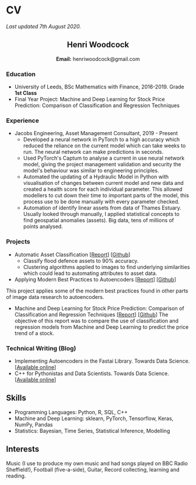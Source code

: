 # CV

_Last updated 7th August 2020._

<h2 style="text-align:center">Henri Woodcock</h2>
<p style="text-align: center;"> <b>Email:</b> henriwoodcock@gmail.com </p>

### Education
- University of Leeds, BSc Mathematics with Finance, 2016-2019. Grade __1st Class__
- Final Year Project: Machine and Deep Learning for Stock Price Prediction: Comparison of Classification and Regression Techniques

### Experience

 - Jacobs Engineering, Asset Management Consultant, 2019 - Present
     - Developed a neural network in PyTorch to a high accuracy which reduced the reliance on the current model which can take weeks to run. The neural network can make predictions in seconds.
     - Used PyTorch's Captum to analyse a current in use neural network model, giving the project management validation and security the model's behaviour was similar to engineering principles.
    - Automated the updating of a Hydraulic Model in Python with visualisation of changes between current model and new data and created a health score for each individual parameter. This allowed modellers to cut down their time to important parts of the model, this process use to be done manually with every parameter checked.
    - Automation of identify linear assets from data of Thames Estuary. Usually looked through manually, I applied statistical concepts to find geospatial anomalies (assets). Big data, tens of millions of points analysed.

### Projects
- Automatic Asset Classification \[[Report](https://henriwoodcock.github.io/2020/06/07/Automatic-Asset-Classification/)\] \[[Github](https://github.com/henriwoodcock/automatic-asset-classification)\]
    - Classify flood defence assets to 90% accuracy.
    - Clustering algorithms applied to images to find underlying similarities which could lead to automating attributes to asset data.
- Applying Modern Best Practices to Autoencoders \[[Report](https://henriwoodcock.github.io/2020/04/05/Autoencoders-best-practices/)\] \[[Github](https://github.com/henriwoodcock/Applying-Modern-Best-Practices-to-Autoencoders)\]

This project applies some of the modern best practices found in other parts of image data research to autoencoders.

- Machine and Deep Learning for Stock Price Prediction: Comparison of Classification and Regression Techniques \[[Report](https://henriwoodcock.github.io/2020/03/21/stock-price-prediction-project/)\] \[[Github](https://github.com/henriwoodcock/Stock-Price-Prediction)\]
The objective of this report was to compare the use of classification and regression models from Machine and Deep Learning to predict the price trend of a stock.

### Technical Writing (Blog)
- Implementing Autoencoders in the Fastai Library. Towards Data Science. \[[Available online](https://towardsdatascience.com/autoencoders-in-the-fastai-library-fa288e1f899a)\]
- C++ for Pythonistas and Data Scientists. Towards Data Science. \[[Available online](https://towardsdatascience.com/c-for-pythonistas-and-data-scientists-2e1a74a7b8be)\]

## Skills
- Programming Languages: Python, R, SQL, C++
- Machine and Deep Learning: sklearn, PyTorch, Tensorflow, Keras, NumPy, Pandas
- Statistics: Bayesian, Time Series, Statistical Inference, Modelling

## Interests
Music (I use to produce my own music and had songs played on BBC Radio Sheffield!), Football (five-a-side), Guitar, Record collecting, learning and reading.
